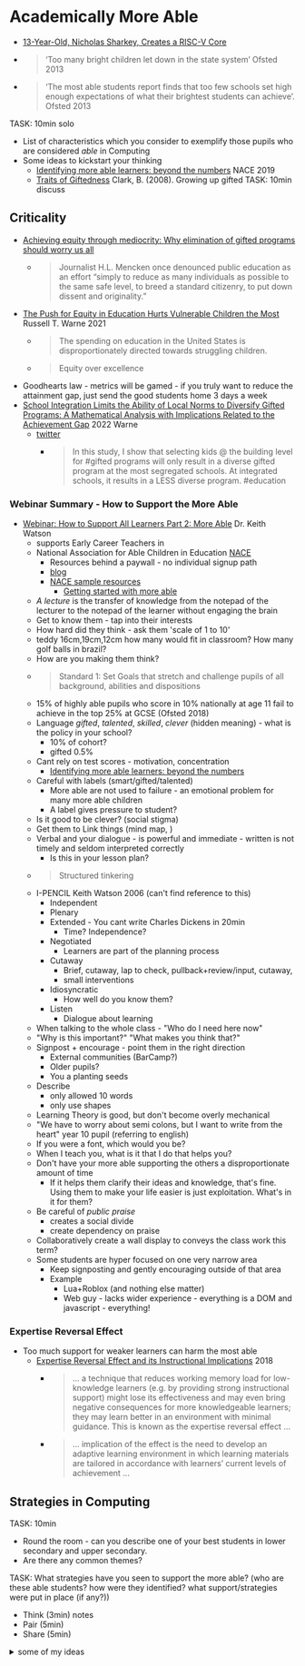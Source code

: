 Academically More Able
======================


* [13-Year-Old, Nicholas Sharkey, Creates a RISC-V Core](https://riscv.org/blog/2020/11/13-year-old-nicholas-sharkey-creates-a-risc-v-core/)
* > ‘Too many bright children let down in the state system’ Ofsted 2013
* > ‘The most able students report finds that too few schools set high enough expectations of what their brightest students can achieve’. Ofsted 2013

TASK: 10min solo
* List of characteristics which you consider to exemplify those pupils who are considered _able_ in Computing
* Some ideas to kickstart your thinking
    * [Identifying more able learners: beyond the numbers](https://www.nace.co.uk/blogpost/1764163/327555/Identifying-more-able-learners-beyond-the-numbers) NACE 2019
    * [Traits of Giftedness](https://www.nagc.org/resources-publications/resources/my-child-gifted/common-characteristics-gifted-individuals/traits) Clark, B. (2008). Growing up gifted
TASK: 10min discuss

Criticality
-----------

* [Achieving equity through mediocrity: Why elimination of gifted programs should worry us all](https://thehill.com/opinion/education/576491-achieving-equity-through-mediocrity-why-elimination-of-gifted-programs)
    * > Journalist H.L. Mencken once denounced public education as an effort “simply to reduce as many individuals as possible to the same safe level, to breed a standard citizenry, to put down dissent and originality.”
* [The Push for Equity in Education Hurts Vulnerable Children the Most](https://quillette.com/2021/11/25/the-push-for-equity-in-education-hurts-vulnerable-children-most/) Russell T. Warne 2021
    * > The spending on education in the United States is disproportionately directed towards struggling children.
    * > Equity over excellence
* Goodhearts law - metrics will be gamed - if you truly want to reduce the attainment gap, just send the good students home 3 days a week
* [School Integration Limits the Ability of Local Norms to Diversify Gifted Programs: A Mathematical Analysis with Implications Related to the Achievement Gap](https://journals.sagepub.com/doi/10.1177/1932202X211069078) 2022 Warne
    * [twitter](https://twitter.com/Russwarne/status/1516412551021711377)
        * > In this study, I show that selecting kids @ the building level for #gifted programs will only result in a diverse gifted program at the most segregated schools. At integrated schools, it results in a LESS diverse program. #education 


### Webinar Summary - How to Support the More Able

* [Webinar: How to Support All Learners Part 2: More Able](https://my.chartered.college/2020/11/webinar-how-to-support-all-learners-part-2-more-able/) Dr. Keith Watson
    * supports Early Career Teachers in
    * National Association for Able Children in Education [NACE](https://www.nace.co.uk/)
        * Resources behind a paywall - no individual signup path
        * [blog](https://www.nace.co.uk/page/blog)
        * [NACE sample resources](https://www.nace.co.uk/page/resources-sample)
            * [Getting started with more able](https://cdn.ymaws.com/www.nace.co.uk/resource/collection/7E47A043-4EAE-4DB6-B183-BE77054F6BEA/SAMPLE_NACE_Essentials_Getting_Started.pdf)
    * _A lecture_ is the transfer of knowledge from the notepad of the lecturer to the notepad of the learner without engaging the brain
    * Get to know them - tap into their interests
    * How hard did they think - ask them 'scale of 1 to 10'
    * teddy 16cm,19cm,12cm how many would fit in classroom? How many golf balls in brazil?
    * How are you making them think?
    * > Standard 1: Set Goals that stretch and challenge pupils of all background, abilities and dispositions
    * 15% of highly able pupils who score in 10% nationally at age 11 fail to achieve in the top 25% at GCSE (Ofsted 2018)
    * Language _gifted_, _talented_, _skilled_, _clever_ (hidden meaning) - what is the policy in your school?
        * 10% of cohort?
        * gifted 0.5%
    * Cant rely on test scores - motivation, concentration
        * [Identifying more able learners: beyond the numbers](https://www.nace.co.uk/blogpost/1764163/327555/Identifying-more-able-learners-beyond-the-numbers)
    * Careful with labels (smart/gifted/talented)
        * More able are not used to failure - an emotional problem for many more able children
        * A label gives pressure to student?
    * Is it good to be clever? (social stigma)
    * Get them to Link things (mind map, )
    * Verbal and your dialogue - is powerful and immediate - written is not timely and seldom interpreted correctly
        * Is this in your lesson plan?
    * > Structured tinkering
    * I-PENCIL Keith Watson 2006 (can't find reference to this)
        * Independent
        * Plenary
        * Extended - You cant write Charles Dickens in 20min
            * Time? Independence?
        * Negotiated
            * Learners are part of the planning process
        * Cutaway
            * Brief, cutaway, lap to check, pullback+review/input, cutaway,
            * small interventions
        * Idiosyncratic
            * How well do you know them?
        * Listen
            * Dialogue about learning
    * When talking to the whole class - "Who do I need here now"
    * "Why is this important?" "What makes you think that?"
    * Signpost + encourage - point them in the right direction
        * External communities (BarCamp?)
        * Older pupils?
        * You a planting seeds
    * Describe
        * only allowed 10 words
        * only use shapes
    * Learning Theory is good, but don't become overly mechanical
    * "We have to worry about semi colons, but I want to write from the heart" year 10 pupil (referring to english)
    * If you were a font, which would you be?
    * When I teach you, what is it that I do that helps you?
    * Don't have your more able supporting the others a disproportionate amount of time
        * If it helps them clarify their ideas and knowledge, that's fine. Using them to make your life easier is just exploitation. What's in it for them?
    * Be careful of _public praise_
        * creates a social divide
        * create dependency on praise
    * Collaboratively create a wall display to conveys the class work this term?
    * Some students are hyper focused on one very narrow area
        * Keep signposting and gently encouraging outside of that area
        * Example
            * Lua+Roblox (and nothing else matter)
            * Web guy - lacks wider experience - everything is a DOM and javascript - everything!


### Expertise Reversal Effect

* Too much support for weaker learners can harm the most able
    * [Expertise Reversal Effect and its Instructional Implications](https://impact.chartered.college/article/expertise-reversal-effect-instructional-implications/) 2018
        * > ... a technique that reduces working memory load for low-knowledge learners (e.g. by providing strong instructional support) might lose its effectiveness and may even bring negative consequences for more knowledgeable learners; they may learn better in an environment with minimal guidance. This is known as the expertise reversal effect ...
        * > ... implication of the effect is the need to develop an adaptive learning environment in which learning materials are tailored in accordance with learners’ current levels of achievement ...


Strategies in Computing
-----------

TASK: 10min
* Round the room - can you describe one of your best students in lower secondary and upper secondary.
* Are there any common themes?


TASK: What strategies have you seen to support the more able?
(who are these able students? how were they identified? what support/strategies were put in place (if any?))
* Think (3min) notes
* Pair (5min)
* Share (5min)

<details>
<summary>some of my ideas</summary>

* Self paced task bank - stretch/extension (clearly graded)
* Use another language
    * (which is better for this task?)
* Add depth by considering Performance/LinesOfCode/Optimise
* Put together a case that is (deliberately) not your opinion
* Work on weakness's
    * `A*` but can't communicate or work in groups
    * Can go 'off spec' (in amazing ways) - do you allow this? or bring them back on track?
* (in the modern world) There are LOTS of amazing accessible resources.
* Teach them how to get a login for hack-the-box (after school)
Most importantly
* Be interested in their development! - however this can backfire because it's all they want to do and no other adult will listen.

</details>

